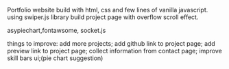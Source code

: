 Portfolio website build with html, css and few lines of vanilla javascript.
using swiper.js library build project page with overflow scroll effect.

asypiechart,fontawsome, socket.js

things to improve:
add more projects;
add github link to project page;
add preview link to project page;
collect information from contact page;
improve skill bars ui;(pie chart suggestion)
